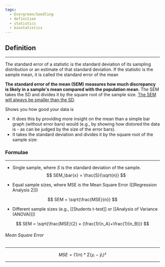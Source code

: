 ```yaml
---
tags:
  - Evergreen/Seedling
  - definition
  - statistics
  - biostatistics
---
```


## Definition
___
The standard error of a statistic is the standard deviation of its sampling distribution or an estimate of that standard deviation. If the statistic is the sample mean, it is called the standard error of the mean


**The standard error of the mean (SEM)** **measures how much discrepancy is likely in a sample's mean compared with the population mean**. The SEM takes the SD and divides it by the square root of the sample size. <u>The SEM will always be smaller than the SD</u>.

Shows you how good your data is
- It does this by providing more insight on the mean than a simple bar graph (without error bars) would (e.g., by showing how distored the data is - as can be judged by the size of the error bars).
- It takes the standard deviation and divides it by the square root of the sample size:
	

### Formulae
___

- Single sample, where $S$ is the standard deviation of the sample.
$$	SEM_\bar{x} = \frac{S}{\sqrt{n}} $$



- Equal sample sizes, where MSE is the Mean Square Error ([[Regression Analysis 2]])

$$
SEM = \sqrt{\frac{MSE}{n}}
$$

- Different sample sizes (e.g., [[Students t-test]] or [[Analysis of Variance (ANOVA)]])

$$
SEM = \sqrt{\frac{MSE}{2} × (\frac{1}{n_A}+\frac{1}{n_B})}
$$



###### Mean Square Error
___
$$MSE = (1/n) * Σ(yᵢ - ŷᵢ)²$$
___

